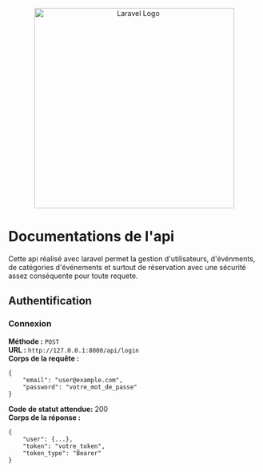 <p align="center"><a href="https://laravel.com" target="_blank"><img src="https://raw.githubusercontent.com/laravel/art/master/logo-lockup/5%20SVG/2%20CMYK/1%20Full%20Color/laravel-logolockup-cmyk-red.svg" width="400" alt="Laravel Logo"></a></p>

# Documentations de l'api

<p>Cette api réalisé avec laravel permet la gestion d'utilisateurs, d'événments, de catégories d'événements et surtout de réservation avec une sécurité assez conséquente pour toute requete.</p>

## Authentification
### Connexion
**Méthode :** `POST` <br>
**URL :** `http://127.0.0.1:8000/api/login`<br>
**Corps de la requête :**
```
{
    "email": "user@example.com",
    "password": "votre_mot_de_passe"
}
```
**Code de statut attendue:** 200 <br>
**Corps de la réponse :**
```
{
    "user": {...},
    "token": "votre_token",
    "token_type": "Bearer"
}
```
